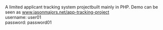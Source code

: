 A limited applicant tracking system projectbuilt mainly in PHP. Demo can be seen as www.jasonmajors.net/app-tracking-project
<br>username: user01
<br>password: password01

